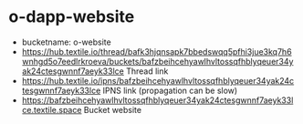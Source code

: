 # o-dapp-website

- bucketname: o-website
- https://hub.textile.io/thread/bafk3hjqnsapk7bbedswqq5pfhi3jue3kq7h6wnhgd5o7eedlrkroeva/buckets/bafzbeihcehyawlhvltossqfhblyqeuer34yak24ctesgwnnf7aeyk33lce Thread link
- https://hub.textile.io/ipns/bafzbeihcehyawlhvltossqfhblyqeuer34yak24ctesgwnnf7aeyk33lce IPNS link (propagation can be slow)
- https://bafzbeihcehyawlhvltossqfhblyqeuer34yak24ctesgwnnf7aeyk33lce.textile.space Bucket website